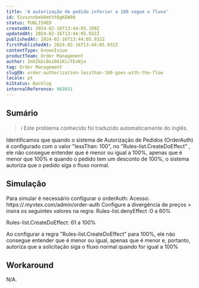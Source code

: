 ```yaml
---
title: 'A autorização de pedido inferior a 100 segue o fluxo'
id: 51vxznnbek6mtVtQgKEW9d
status: PUBLISHED
createdAt: 2024-02-16T13:44:05.199Z
updatedAt: 2024-02-16T13:44:05.932Z
publishedAt: 2024-02-16T13:44:05.932Z
firstPublishedAt: 2024-02-16T13:44:05.932Z
contentType: knownIssue
productTeam: Order Management
author: 2mXZkbi0oi061KicTExNjo
tag: Order Management
slugEN: order-authorization-lessthan-100-goes-with-the-flow
locale: pt
kiStatus: Backlog
internalReference: 983031
---
```


## Sumário

>ℹ️ Este problema conhecido foi traduzido automaticamente do inglês.


Identificamos que quando o sistema de Autorização de Pedidos (OrderAuth) é configurado com o valor "lessThan: 100", no "Rules-list.CreateDoEffect" , ele não consegue entender que é menor ou igual a 100%, apenas que é menor que 100% e quando o pedido tem um desconto de 100%, o sistema autoriza que o pedido siga o fluxo normal.

## Simulação


Para simular é necessário configurar o orderAuth:
Acesso: https://.myvtex.com/admin/order-auth
Configure a divergência de preços > insira os seguintes valores na regra:
Rules-list.denyEffect :0 a 60%

Rules-list.CreateDoEffect: 61 a 100%

Ao configurar a regra "Rules-list.CreateDoEffect" para 100%, ele não consegue entender que é menor ou igual, apenas que é menor e, portanto, autoriza que a solicitação siga o fluxo normal quando for igual a 100%

## Workaround


N/A.





